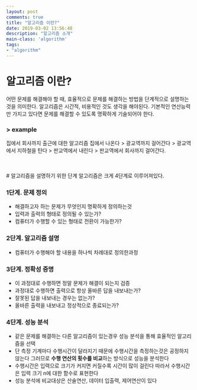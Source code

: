 ```yaml
---
layout: post
comments: true
title: "알고리즘 이란?"
date: 2019-03-02 13:56:48
description: "알고리즘 소개"
main-class: 'algorithm'
tags:
- "algorithm"
---
```


# 알고리즘 이란?
어떤 문제를 해결해야 할 때, 효율적으로 문제를 해결하는 방법을 단계적으로 설명하는 것을 의미한다.
알고리즘은 시간적, 비용적인 것도 생각을 해야된다.
기본적인 연산능력만 가지고 있다면 문제를 해결할 수 있도록 명확하게 기술되어야 한다.

### > example
집에서 회사까지 출근에 대한 알고리즘
집에서 나온다 > 광교역까지 걸어간다 > 광교역에서 지하철을 탄다 > 판교역에서 내린다 > 판교역에서 회사까지 걸어간다.

<br>
<br>
# 알고리즘을 설명하기 위한 단계
알고리즘은 크게 4단계로 이루어져있다.

### 1단계. 문제 정의
- 해결하고자 하는 문제가 무엇인지 명확하게 정의하는것
- 입력과 출력의 형태로 정의될 수 있는가?
- 컴퓨터가 수행할 수 있는 형태로 전환이 가능한가?

### 2단계. 알고리즘 설명
- 컴퓨터가 수행해야 할 내용을 하나씩 차례대로 정의한과정

### 3단계. 정확성 증명
- 이 과정대로 수행하면 정말 문제가 해결이 되는지 검증
- 과정대로 수행하면 출력으로 항상 올바른 답을 내보내는가?
- 잘못된 답을 내보내는 경우는 없는가?
- 올바른 출력을 내보내고 정상적으로 종료되는가?

### 4단계. 성능 분석
- 같은 문제를 해결하는 다른 알고리즘이 있는경우 성능 분석을 통해 효율적인 알고리즘을 선택
- 단 측정 기계마다 수행시간이 달라지기 때문에 수행시간을 측정하는것은 공정하지 않는다
그러므로 **수행 연산의 횟수를 비교**하는 방식으로 성능을 분석한다
- 수행시간은 입력으로 크기가 커지면 커질수록 시간이 많이 걸린다
따라서 수행시간은 입력 크기 n에 대한 함수로 표현한다
- 성능 분석에 비교대상은 산술연산, 데이터 입출력, 제어연산이 있다

